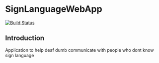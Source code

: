 # SignLanguageWebApp
[![Build Status](https://travis-ci.com/TheForeverLost/SignLanguageWebApp.svg?token=v6zDSnv1qrzDZqAo9pq8&branch=master)](https://travis-ci.com/TheForeverLost/SignLanguageWebApp)

## Introduction
Application to help deaf dumb communicate with people who dont know sign language
